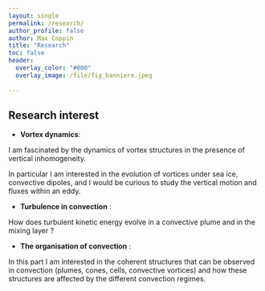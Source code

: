 ```yaml
---
layout: single 
permalink: /research/
author_profile: false
author: Max Coppin
title: "Research"
toc: false
header:
  overlay_color: "#000"
  overlay_image: /file/fig_banniere.jpeg
  
---
```

## Research interest
- **Vortex dynamics**: 

I am fascinated by the dynamics of vortex structures in the presence of vertical inhomogeneity. 

In particular I am interested in the evolution of vortices under sea ice, convective dipoles, and I would be curious to study the vertical motion and fluxes within an eddy.

- **Turbulence in convection** :

 How does turbulent kinetic energy evolve in a convective plume and in the mixing layer ?


- **The organisation of convection** :

 In this part I am interested in the coherent structures that can be observed in convection (plumes, cones, cells, convective vortices) and how these structures are affected by the different convection regimes.
